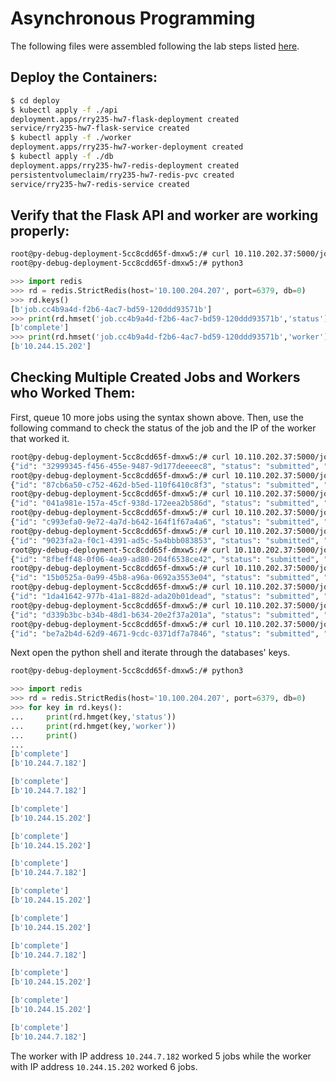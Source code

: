# Asynchronous Programming
The following files were assembled following the lab steps listed [here](https://coe-332-sp21.readthedocs.io/en/main/homework/homework07.html#homework-07s).

## Deploy the Containers:
```bash
$ cd deploy
$ kubectl apply -f ./api
deployment.apps/rry235-hw7-flask-deployment created
service/rry235-hw7-flask-service created
$ kubectl apply -f ./worker
deployment.apps/rry235-hw7-worker-deployment created
$ kubectl apply -f ./db
deployment.apps/rry235-hw7-redis-deployment created
persistentvolumeclaim/rry235-hw7-redis-pvc created
service/rry235-hw7-redis-service created
```
## Verify that the Flask API and worker are working properly:
```bash
root@py-debug-deployment-5cc8cdd65f-dmxw5:/# curl 10.110.202.37:5000/jobs -X POST -d '{"start": "start","end":"end"}'
root@py-debug-deployment-5cc8cdd65f-dmxw5:/# python3
````
```python
>>> import redis
>>> rd = redis.StrictRedis(host='10.100.204.207', port=6379, db=0)
>>> rd.keys()
[b'job.cc4b9a4d-f2b6-4ac7-bd59-120ddd93571b']
>>> print(rd.hmset('job.cc4b9a4d-f2b6-4ac7-bd59-120ddd93571b','status'))
[b'complete']
>>> print(rd.hmset('job.cc4b9a4d-f2b6-4ac7-bd59-120ddd93571b','worker'))
[b'10.244.15.202']
```
## Checking Multiple Created Jobs and Workers who Worked Them:
First, queue 10 more jobs using the syntax shown above. Then, use the following command to check the status of the job and the IP of the worker that worked it. 
```bash
root@py-debug-deployment-5cc8cdd65f-dmxw5:/# curl 10.110.202.37:5000/jobs -X POST -d '{"start": "start","end":"end"}'
{"id": "32999345-f456-455e-9487-9d177deeeec8", "status": "submitted", "start": "start", "end": "end"}
root@py-debug-deployment-5cc8cdd65f-dmxw5:/# curl 10.110.202.37:5000/jobs -X POST -d '{"start": "start","end":"end"}'
{"id": "87cb6a50-c752-462d-b5ed-110f6410c8f3", "status": "submitted", "start": "start", "end": "end"}
root@py-debug-deployment-5cc8cdd65f-dmxw5:/# curl 10.110.202.37:5000/jobs -X POST -d '{"start": "start","end":"end"}'
{"id": "041a981e-157a-45cf-938d-172eea2b586d", "status": "submitted", "start": "start", "end": "end"}
root@py-debug-deployment-5cc8cdd65f-dmxw5:/# curl 10.110.202.37:5000/jobs -X POST -d '{"start": "start","end":"end"}'
{"id": "c993efa0-9e72-4a7d-b642-164f1f67a4a6", "status": "submitted", "start": "start", "end": "end"}
root@py-debug-deployment-5cc8cdd65f-dmxw5:/# curl 10.110.202.37:5000/jobs -X POST -d '{"start": "start","end":"end"}'
{"id": "9023fa2a-f0c1-4391-ad5c-5a4bbb083853", "status": "submitted", "start": "start", "end": "end"}
root@py-debug-deployment-5cc8cdd65f-dmxw5:/# curl 10.110.202.37:5000/jobs -X POST -d '{"start": "start","end":"end"}'
{"id": "8fbeff48-0f06-4ea9-ad80-204f6538ce42", "status": "submitted", "start": "start", "end": "end"}
root@py-debug-deployment-5cc8cdd65f-dmxw5:/# curl 10.110.202.37:5000/jobs -X POST -d '{"start": "start","end":"end"}'
{"id": "15b0525a-0a99-45b8-a96a-0692a3553e04", "status": "submitted", "start": "start", "end": "end"}
root@py-debug-deployment-5cc8cdd65f-dmxw5:/# curl 10.110.202.37:5000/jobs -X POST -d '{"start": "start","end":"end"}'
{"id": "1da41642-977b-41a1-882d-ada20b01dead", "status": "submitted", "start": "start", "end": "end"}
root@py-debug-deployment-5cc8cdd65f-dmxw5:/# curl 10.110.202.37:5000/jobs -X POST -d '{"start": "start","end":"end"}'
{"id": "d339b3bc-b34b-48d1-b634-20e2f37a201a", "status": "submitted", "start": "start", "end": "end"}
root@py-debug-deployment-5cc8cdd65f-dmxw5:/# curl 10.110.202.37:5000/jobs -X POST -d '{"start": "start","end":"end"}'
{"id": "be7a2b4d-62d9-4671-9cdc-0371df7a7846", "status": "submitted", "start": "start", "end": "end"}
```
Next open the python shell and iterate through the databases' keys.
```bash
root@py-debug-deployment-5cc8cdd65f-dmxw5:/# python3
```
```python
>>> import redis
>>> rd = redis.StrictRedis(host='10.100.204.207', port=6379, db=0)
>>> for key in rd.keys():
...     print(rd.hmget(key,'status'))
...     print(rd.hmget(key,'worker'))
...     print()
... 
[b'complete']
[b'10.244.7.182']

[b'complete']
[b'10.244.7.182']

[b'complete']
[b'10.244.15.202']

[b'complete']
[b'10.244.15.202']

[b'complete']
[b'10.244.7.182']

[b'complete']
[b'10.244.15.202']

[b'complete']
[b'10.244.15.202']

[b'complete']
[b'10.244.7.182']

[b'complete']
[b'10.244.15.202']

[b'complete']
[b'10.244.15.202']

[b'complete']
[b'10.244.7.182']

```
The worker with IP address `10.244.7.182` worked 5 jobs while the worker with IP address `10.244.15.202` worked 6 jobs.
